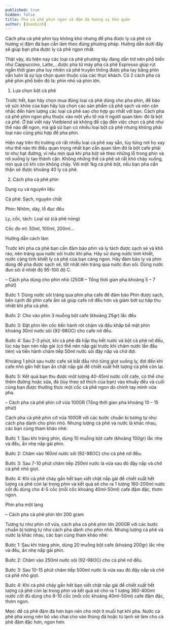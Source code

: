 ```yaml
---
published: true
hidden: false
title: Pha cà phê phin ngon và đậm đà hương vị khó quên
author: [doanbinh] 
---
```



Cách pha cà phê phin tuy không khó nhưng để pha được ly cà phê có hương vị đậm đà bạn cần làm theo đúng phương pháp. Hướng dẫn dưới đây sẽ giúp bạn pha được ly cà phê ngon nhất.

 Thật vậy, dù hiện nay các loại cà phê phương tây đang dần trở nên phổ biến như Cappuccino, Latte,…được pha từ máy pha cà phê Espresso giúp rút ngắn thời gian pha tuy nhiên cà phê truyền thống được pha tay bằng phin vẫn luôn là sự lựa chọn quen thuộc của các thực khách. Có 2 cách pha cà phê phin phổ biến đó là: phin nhỏ và phin lớn. 

1. Lựa chọn bột cà phê

Trước hết, bạn hãy chọn mua đúng loại cà phê dùng cho pha phin, để bảo vệ sức khỏe của bạn hãy lựa chọn các sản phẩm cà phê sạch và nên cân nhắc đến hàm lượng các loại cà phê sao cho hợp gu nhất với bạn. Cách pha cà phê phin ngon phụ thuộc vào một yếu tố mà ít người quan tâm: đó là bột cà phê. Ở bài viết này Vietblend sẽ không đề cập đến việc chọn cà phê như thế nào để ngon, mà giả sử bạn có nhiều loại bột cà phê nhưng không phải loại nào cũng phù hợp để pha phin.

Hiện nay trên thị trường có rất nhiều loại cà phê xay sẵn, tùy từng nơi họ xay như thế nào thì điều quan trọng nhất bạn cần quan tâm đó là bột cafe phải to như hạt đường, vì nếu mịn quá khi pha bột sẽ theo những lỗ trong phin và rơi xuống ly tạo thành cặn. Không những thế cà phê sẽ rất khó chảy xuống, mịn quá có khi còn không chảy. Với một 1kg cà phê bột, nếu bạn pha cẩn thận sẽ được khoảng 40 ly cà phê.

2. Cách pha cà phê phin

Dụng cụ và nguyên liệu

Cà phê: Sạch, nguyên chất

Phin: Nhôm, dày, lỗ đục đều

Ly, cốc, tách: Loại sứ (cà phê nóng)

Cốc đo ml: 50ml, 100ml, 200ml…

Hướng dẫn cách làm

Trước khi pha cà phê bạn cần đảm bảo phin và ly tách được sạch sẽ và khô ráo, nên tráng qua nước sôi trước khi pha. Hãy sử dụng nước tinh khiết, nước càng tinh khiết ly cà phê của bạn càng ngon. Hãy đảm bảo ly và phin dùng để pha được sạch sẽ, tốt nhất nên tráng qua nước đun sôi. Dùng nước đun sôi ở nhiệt độ 95-100 độ C.

–  Cách pha dùng cho phin nhỏ (25GR – Tổng thời gian pha khoảng 5 – 7 phút)


Bước 1: Dùng nước sôi tráng qua phin pha cafe để đảm bảo Phin được sạch, bên cạnh đó phin cafe ấm sẽ giúp cafe nở đều hơn và giảm bớt sự hấp thu nhiệt khi pha cà phê.

Bước 2: Cho vào phin 3 muỗng bột cafe (khoảng 25gr) lắc đều

Bước 3: Đặt phin lên cốc tiến hành rót chậm và đều khắp bề mặt phin khoảng 30ml nước sôi (92-98OC) cho cafe nở đều.

Bước 4: Sau 2-3 phút, khi cà phê đã hấp thụ hết nước và bột cà phê nở đều, lúc này bạn nén nắp gài (có thể nén nắp gài trước khi châm nước lần đầu tiên) và tiến hành châm tiếp 50ml nước sôi đậy nắp và chờ đợi.

Khoảng 1 phút sau nước cafe sẽ bắt đầu nhỏ từng giọt xuống ly, đợi đến khi cafe nhỏ gần hết bạn ấn chặt nắp gài để chiết xuất hết lượng cà phê còn lại.


Bước 5: Kết quả bạn thu được một lượng 40-45ml nước cốt cafe, có thể cho thêm đường hoặc sữa, đá (tùy theo sở thích của bạn) vào khuấy đều và cuối cùng bạn được thưởng thức một cốc cà phê ngon do chính tay mình vừa pha.

 – Cách pha cà phê phin cỡ vừa 100GR (Tổng thời gian pha khoảng 10 – 15 phút)

Cách pha cà phê phin cỡ vừa 100GR với các bước chuẩn bị tương tự như cách pha dành cho phin nhỏ. Nhưng lượng cà phê và nước là khác nhau, các bạn cùng tham khảo nhé:

Bước 1: Sau khi tráng phin, dùng 10 muỗng bột cafe (khoảng 100gr) lắc nhẹ và đều, ấn nhẹ nắp gài phin.

Bước 2: Châm vào 160ml nước sôi (92-98OC) cho cà phê nở đều.

Bước 3: Sau 7-10 phút châm tiếp 250ml nước là vừa sau đó đậy nắp và chờ cà phê nhỏ giọt.

Bước 4: Khi cà phê chảy gần hết bạn xiết chặt nắp gài để chiết xuất hết lượng cà phê còn lại trong phin và kết quả sẽ cho ra 1 lượng 160-200ml nước cốt đủ dùng cho 4-5 cốc (mỗi cốc khoảng 40ml-50ml) cafe đậm đặc, thơm ngon.

Phin pha một lạng

– Cách pha cà phê phin lớn 200 gram

Tương tự như phin cỡ vừa, cách pha cà phê phin lớn 200GR với các bước chuẩn bị tương tự như cách pha dành cho phin nhỏ. Nhưng lượng cà phê và nước là khác nhau, các bạn cùng tham khảo nhé:

Bước 1: Sau khi tráng phin, dùng 20 muỗng bột cafe (khoảng 200gr) lắc nhẹ và đều, ấn nhẹ nắp gài phin.

Bước 2: Châm vào 250ml nước sôi (92-98OC) cho cà phê nở đều.

Bước 3: Sau 10-15 phút châm tiếp 500ml nước là vừa sau đó đậy nắp và chờ cà phê nhỏ giọt.

Bước 4: Khi cà phê chảy gần hết bạn xiết chặt nắp gài để chiết xuất hết lượng cà phê còn lại trong phin và kết quả sẽ cho ra 1 lượng 360-400ml nước cốt đủ dùng cho 8-10 cốc (mỗi cốc khoảng 40ml-50ml) cafe đậm đặc, thơm ngon.

Mẹo: để cà phê đậm đà hơn bạn nên cho một ít muối hạt khi pha. Nước cà phê pha xong nên bỏ vào chai cho vào thùng đá hoặc tủ lạnh sẽ làm cho cà phê đậm đặc hơn, ngon hơn.
